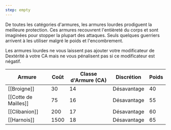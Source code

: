 ```yaml
---
step: empty
---
```

De toutes les catégories d'armures, les armures lourdes prodiguent la meilleure protection. Ces armures recouvrent l'entièreté du corps et sont imaginées pour stopper la plupart des attaques. Seuls quelques guerriers arrivent à les utiliser malgré le poids et l'encombrement.

Les armures lourdes ne vous laissent pas ajouter votre modificateur de Dextérité à votre CA mais ne vous pénalisent pas si ce modificateur est négatif.

| Armure               | Coût | Classe d'Armure (CA) | Discrétion  | Poids |
| -------------------- | ---- | -------------------- | ----------- | ----- |
| [[Broigne]]          | 30   | 14                   | Désavantage | 40    |
| [[Cotte de Mailles]] | 75   | 16                   | Désavantage | 55    |
| [[Clibanion]]        | 200  | 17                   | Désavantage | 60    |
| [[Harnois]]          | 1500 | 18                   | Désavantage | 65    |

